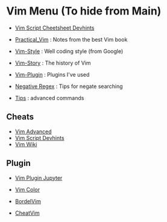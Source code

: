 # Vim Menu (To hide from Main)

* [Vim Script Cheetsheet Devhints](Cheat/Vim-Script-Devhints.md)

* [Practical_Vim](Vim-Practical) : Notes from the best Vim book
* [Vim-Style](Vim-Style) : Well coding style (from Google)
* [Vim-Story](Vim-Story) : The history of Vim
* [Vim-Plugin](Vim-Plugin) : Plugins I've used
* [Negative Regex](V-negative-regex) : Tips for negate searching
* [Tips](Tips) : advanced commands

## Cheats

* [Vim Advanced](Cheat/Vim-Advanced)
* [Vim Script Devhints](Cheat/Vim-Script-Devhints)
* [Vim Wiki](Cheat/Vim-Wiki)


## Plugin

* [Vim Plugin Jupyter](Vim-Plugin-Jupyter)
* [Vim Color](Vim-Color)

* [BordelVim](BordelVim)
* [CheatVim](CheatVim)

